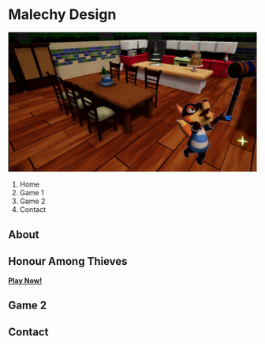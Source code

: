 # Malechy Design

<img src=https://github.com/malechy/malechydesign/blob/main/1.jpg>

1. Home
2. Game 1
3. Game 2
4. Contact

## About

## Honour Among Thieves  
[**Play Now!**]()


## Game 2

## Contact
